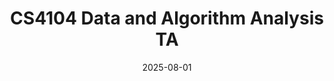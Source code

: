 ---
title: "CS4104 Data and Algorithm Analysis TA"
collection: teaching
type: "Undergraduate course"
permalink: /teaching/2025-cs4104
venue: "Virginia Tech"
date: 2025-08-01
# location: "Blackburg, United States"
---